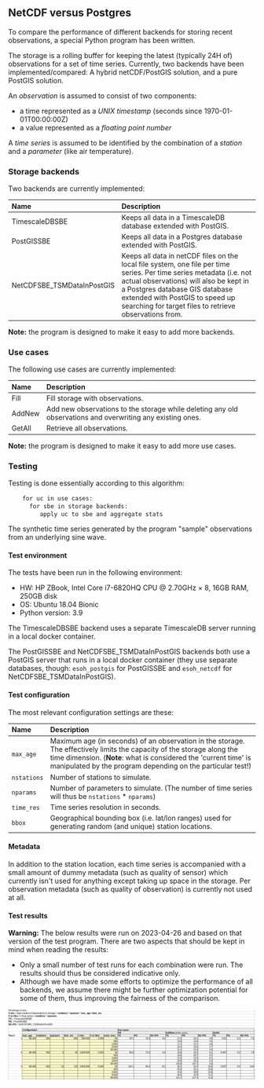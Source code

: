 ## NetCDF versus Postgres

To compare the performance of different backends for storing recent observations, a special Python
program has been written.

The storage is a rolling buffer for keeping the latest (typically 24H of) observations for a set of
time series. Currently, two backends have been implemented/compared: A hybrid netCDF/PostGIS
solution, and a pure PostGIS solution.

An *observation* is assumed to consist of two components:

- a time represented as a *UNIX timestamp* (seconds since 1970-01-01T00:00:00Z)
- a value represented as a *floating point number*

A *time series* is assumed to be identified by the combination of a *station* and a *parameter*
(like air temperature).

### Storage backends

Two backends are currently implemented:

| Name  | Description |
| :---- | :--------------------------------- |
| TimescaleDBSBE | Keeps all data in a TimescaleDB database extended with PostGIS. |
| PostGISSBE | Keeps all data in a Postgres database extended with PostGIS. |
| NetCDFSBE_TSMDataInPostGIS | Keeps all data in netCDF files on the local file system, one file per time series. Per time series metadata (i.e. not actual observations) will also be kept in a Postgres database GIS database extended with PostGIS to speed up searching for target files to retrieve observations from. |

**Note:** the program is designed to make it easy to add more backends.

### Use cases

The following use cases are currently implemented:

| Name  | Description |
| :---- | :---------------------------------- |
| Fill  | Fill storage with observations. |
| AddNew | Add new observations to the storage while deleting any old observations and overwriting any existing ones. |
| GetAll | Retrieve all observations. |

**Note:** the program is designed to make it easy to add more use cases.

### Testing

Testing is done essentially according to this algorithm:

```text
    for uc in use cases:
      for sbe in storage backends:
         apply uc to sbe and aggregate stats
```

The synthetic time series generated by the program "sample" observations from an underlying sine
wave.

#### Test environment

The tests have been run in the following environment:

- HW: HP ZBook, Intel Core i7-6820HQ CPU @ 2.70GHz × 8, 16GB RAM, 250GB disk
- OS: Ubuntu 18.04 Bionic
- Python version: 3.9

The TimescaleDBSBE backend uses a separate TimescaleDB server running in a local docker container.

The PostGISSBE and NetCDFSBE_TSMDataInPostGIS backends both use a PostGIS server that runs
in a local docker container (they use separate databases, though: `esoh_postgis` for PostGISSBE
and `esoh_netcdf` for NetCDFSBE_TSMDataInPostGIS).

#### Test configuration

The most relevant configuration settings are these:

| Name | Description |
| :---- | :---------------------------------- |
| `max_age` | Maximum age (in seconds) of an observation in the storage. The effectively limits the capacity of the storage along the time dimension. (**Note**: what is considered the 'current time' is manipulated by the program depending on the particular test!) |
| `nstations` | Number of stations to simulate. |
| `nparams` | Number of parameters to simulate. (The number of time series will thus be `nstations` * `nparams`) |
| `time_res`  | Time series resolution in seconds. |
| `bbox` | Geographical bounding box (i.e. lat/lon ranges) used for generating random (and unique) station locations. |

#### Metadata

In addition to the station location, each time series is accompanied with a small amount of dummy
metadata (such as quality of sensor) which currently isn't used for anything except taking up space
in the storage. Per observation metadata (such as quality of observation) is currently not used at
all.

#### Test results

**Warning:** The below results were run on 2023-04-26 and based on that version of the test
program. There are two aspects that should be kept in mind when reading the results:

- Only a small number of test runs for each combination were run. The results should thus be
considered indicative only.
- Although we have made some efforts to optimize the performance of all backends, we assume there
might be further optimization potential for some of them, thus improving the fairness of the
comparison.

![](poc-experiments/datastore-sqlvsfiles/test_results.png)

